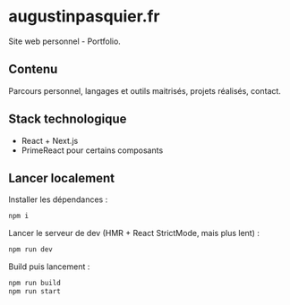 # augustinpasquier.fr

Site web personnel - Portfolio.

## Contenu

Parcours personnel, langages et outils maitrisés, projets réalisés, contact.

## Stack technologique

- React + Next.js
- PrimeReact pour certains composants

## Lancer localement

Installer les dépendances :
```bash
npm i
```

Lancer le serveur de dev (HMR + React StrictMode, mais plus lent) :
```bash
npm run dev
```

Build puis lancement :
```bash
npm run build
npm run start
```